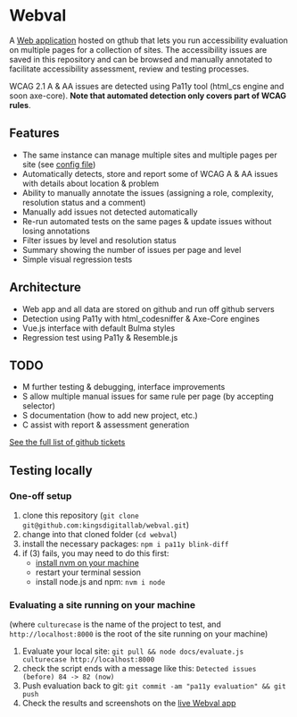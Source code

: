 # Webval

A [Web application](https://kingsdigitallab.github.io/webval/docs/) hosted on gthub that lets you run accessibility evaluation on multiple pages for a collection of sites. The accessibility issues are saved in this repository and can be browsed and manually annotated to facilitate accessibility assessment, review and testing processes.

WCAG 2.1 A & AA issues are detected using Pa11y tool (html_cs engine and soon axe-core). **Note that automated detection only covers part of WCAG rules**.

## Features

* The same instance can manage multiple sites and multiple pages per site (see [config file](projects/projects.json))
* Automatically detects, store and report some of WCAG A & AA issues with details about location & problem
* Ability to manually annotate the issues (assigning a role, complexity, resolution status and a comment)
* Manually add issues not detected automatically 
* Re-run automated tests on the same pages & update issues without
losing annotations
* Filter issues by level and resolution status
* Summary showing the number of issues per page and level
* Simple visual regression tests

## Architecture

* Web app and all data are stored on github and run off github servers
* Detection using Pa11y with html_codesniffer & Axe-Core engines
* Vue.js interface with default Bulma styles
* Regression test using Pa11y & Resemble.js

## TODO

* M further testing & debugging, interface improvements
* S allow multiple manual issues for same rule per page (by accepting selector)
* S documentation (how to add new project, etc.)
* C assist with report & assessment generation

[See the full list of github tickets](https://github.com/kingsdigitallab/webval/issues)

## Testing locally

### One-off setup

1. clone this repository (`git clone git@github.com:kingsdigitallab/webval.git`)
2. change into that cloned folder (`cd webval`)
3. install the necessary packages: `npm i pa11y blink-diff`
4. if (3) fails, you may need to do this first:
   * [install nvm on your machine](https://github.com/nvm-sh/nvm#install--update-script)
   * restart your terminal session
   * install node.js and npm: `nvm i node`

### Evaluating a site running on your machine

(where `culturecase` is the name of the project to test, and `http://localhost:8000` is the root of the site running on your machine)

1. Evaluate your local site: `git pull && node docs/evaluate.js culturecase http://localhost:8000`
2. check the script ends with a message like this: `Detected issues (before) 84 -> 82 (now)` 
3. Push evaluation back to git: `git commit -am "pa11y evaluation" && git push`
4. Check the results and screenshots on the [live Webval app](https://kingsdigitallab.github.io/webval/docs/)


